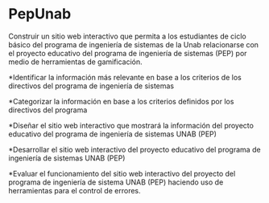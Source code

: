 # PepUnab

Construir un sitio web interactivo
que permita a los estudiantes de
ciclo básico del programa de
ingeniería de sistemas de la Unab
relacionarse con el proyecto
educativo del programa de
ingeniería de sistemas (PEP) por
medio de herramientas de
gamificación.

*Identificar la información más relevante en base a los criterios de los directivos del programa de ingeniería de sistemas

*Categorizar la información en base a los criterios definidos por los directivos del programa

*Diseñar el sitio web interactivo que mostrará la información del proyecto educativo del programa de ingeniería de sistemas UNAB (PEP)

*Desarrollar el sitio web interactivo del proyecto educativo del programa de ingeniería de sistemas UNAB (PEP)

*Evaluar el funcionamiento del sitio web interactivo del proyecto del programa de ingeniería de sistema UNAB (PEP) haciendo uso de herramientas para el control de errores.

